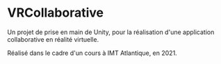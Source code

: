 # VRCollaborative

Un projet de prise en main de Unity, pour la réalisation d'une application collaborative en réalité virtuelle.

Réalisé dans le cadre d'un cours à IMT Atlantique, en 2021.
